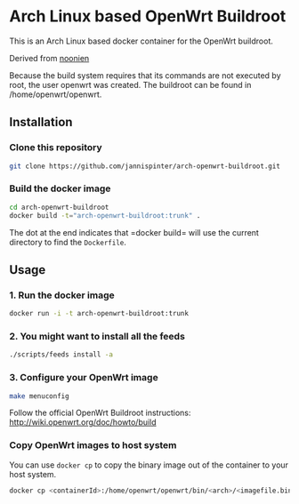 Arch Linux based OpenWrt Buildroot
==================================

This is an Arch Linux based docker container for the OpenWrt buildroot.

Derived from [noonien](https://github.com/noonien/docker-openwrt-buildroot)

Because the build system requires that its commands are not executed by root, the user openwrt was created. 
The buildroot can be found in /home/openwrt/openwrt.

## Installation
### Clone this repository
```sh
git clone https://github.com/jannispinter/arch-openwrt-buildroot.git
```
### Build the docker image
```sh
cd arch-openwrt-buildroot
docker build -t="arch-openwrt-buildroot:trunk" .
```

The dot at the end indicates that =docker build= will use the current directory to find the `Dockerfile`.

## Usage
### 1. Run the docker image
```sh
docker run -i -t arch-openwrt-buildroot:trunk
```
### 2. You might want to install all the feeds
```sh
./scripts/feeds install -a
```

### 3. Configure your OpenWrt image

```sh
make menuconfig
```
Follow the official OpenWrt Buildroot instructions: http://wiki.openwrt.org/doc/howto/build

### Copy OpenWrt images to host system
You can use `docker cp` to copy the binary image out of the container to your host system.
```sh
docker cp <containerId>:/home/openwrt/openwrt/bin/<arch>/<imagefile.bin> /host/path/target
```

